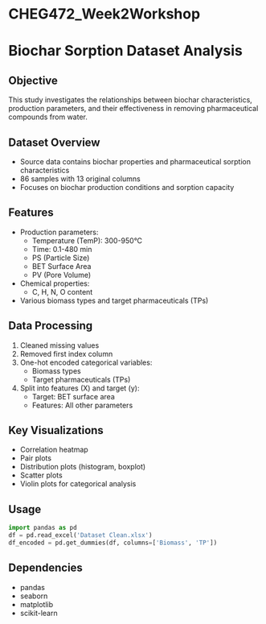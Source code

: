 # CHEG472_Week2Workshop

# Biochar Sorption Dataset Analysis

## Objective
This study investigates the relationships between biochar characteristics, production parameters, and their effectiveness in removing pharmaceutical compounds from water.

## Dataset Overview
- Source data contains biochar properties and pharmaceutical sorption characteristics
- 86 samples with 13 original columns
- Focuses on biochar production conditions and sorption capacity

## Features
- Production parameters:
  - Temperature (TemP): 300-950°C
  - Time: 0.1-480 min
  - PS (Particle Size)
  - BET Surface Area
  - PV (Pore Volume)
- Chemical properties:
  - C, H, N, O content
- Various biomass types and target pharmaceuticals (TPs)

## Data Processing
1. Cleaned missing values
2. Removed first index column
3. One-hot encoded categorical variables:
   - Biomass types
   - Target pharmaceuticals (TPs)
4. Split into features (X) and target (y):
   - Target: BET surface area
   - Features: All other parameters

## Key Visualizations
- Correlation heatmap
- Pair plots
- Distribution plots (histogram, boxplot)
- Scatter plots
- Violin plots for categorical analysis

## Usage
```python
import pandas as pd
df = pd.read_excel('Dataset Clean.xlsx')
df_encoded = pd.get_dummies(df, columns=['Biomass', 'TP'])
```

## Dependencies
- pandas
- seaborn
- matplotlib
- scikit-learn
